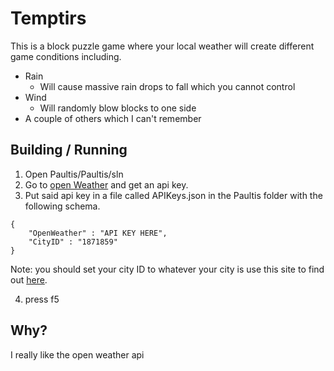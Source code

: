 # Temptirs
This is a block puzzle game where your local weather will create different game conditions including.
* Rain
	* Will cause massive rain drops to fall which you cannot control
* Wind
	* Will randomly blow blocks to one side 
* A couple of others which I can't remember

## Building / Running
1. Open Paultis/Paultis/sln
2. Go to [open Weather](https://openweathermap.org/) and get an api key.
3. Put said api key in a file called APIKeys.json in the Paultis folder with the following schema.
```
{
	"OpenWeather" : "API KEY HERE",
	"CityID" : "1871859"
}
```
Note: you should set your city ID to whatever your city is use this site to find out [here](https://openweathermap.org/city/1871859).

4. press f5

## Why?
I really like the open weather api